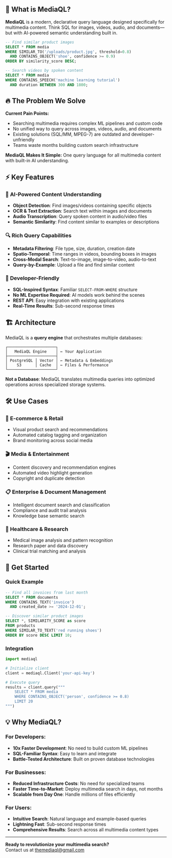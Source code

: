 

## 🎯 What is MediaQL?

**MediaQL** is a modern, declarative query language designed specifically for multimedia content. Think SQL for images, videos, audio, and documents—but with AI-powered semantic understanding built in.

```sql
-- Find similar product images
SELECT * FROM media 
WHERE SIMILAR_TO('/uploads/product.jpg', threshold=0.8) 
  AND CONTAINS_OBJECT('shoe', confidence >= 0.9)
ORDER BY similarity_score DESC;

-- Search videos by spoken content
SELECT * FROM media 
WHERE CONTAINS_SPEECH('machine learning tutorial') 
  AND duration BETWEEN 300 AND 1800;
```

## 🔥 The Problem We Solve

**Current Pain Points:**

- Searching multimedia requires complex ML pipelines and custom code
- No unified way to query across images, videos, audio, and documents
- Existing solutions (SQL/MM, MPEG-7) are outdated and developer-unfriendly
- Teams waste months building custom search infrastructure

**MediaQL Makes It Simple:** One query language for all multimedia content with built-in AI understanding.

## ⚡ Key Features

### 🧠 **AI-Powered Content Understanding**

- **Object Detection**: Find images/videos containing specific objects
- **OCR & Text Extraction**: Search text within images and documents
- **Audio Transcription**: Query spoken content in audio/video files
- **Semantic Similarity**: Find content similar to examples or descriptions

### 🔍 **Rich Query Capabilities**

- **Metadata Filtering**: File type, size, duration, creation date
- **Spatio-Temporal**: Time ranges in videos, bounding boxes in images
- **Cross-Modal Search**: Text-to-image, image-to-video, audio-to-text
- **Query-by-Example**: Upload a file and find similar content

### 🚀 **Developer-Friendly**

- **SQL-Inspired Syntax**: Familiar `SELECT-FROM-WHERE` structure
- **No ML Expertise Required**: AI models work behind the scenes
- **REST API**: Easy integration with existing applications
- **Real-Time Results**: Sub-second response times

## 🏗️ Architecture

MediaQL is a **query engine** that orchestrates multiple databases:

```
┌─────────────────────┐
│   MediaQL Engine    │ ← Your Application
├─────────────────────┤
│ PostgreSQL │ Vector │ ← Metadata & Embeddings
│    S3      │ Cache  │ ← Files & Performance
└─────────────────────┘
```

**Not a Database**: MediaQL translates multimedia queries into optimized operations across specialized storage systems.

## 🛠️ Use Cases

### 📸 **E-commerce & Retail**

- Visual product search and recommendations
- Automated catalog tagging and organization
- Brand monitoring across social media

### 🎬 **Media & Entertainment**

- Content discovery and recommendation engines
- Automated video highlight generation
- Copyright and duplicate detection

### 📋 **Enterprise & Document Management**

- Intelligent document search and classification
- Compliance and audit trail analysis
- Knowledge base semantic search

### 🏥 **Healthcare & Research**

- Medical image analysis and pattern recognition
- Research paper and data discovery
- Clinical trial matching and analysis

## 🚀 Get Started

### Quick Example

```sql
-- Find all invoices from last month
SELECT * FROM documents 
WHERE CONTAINS_TEXT('invoice') 
  AND created_date >= '2024-12-01';

-- Discover similar product images
SELECT *, SIMILARITY_SCORE as score
FROM products 
WHERE SIMILAR_TO_TEXT('red running shoes') 
ORDER BY score DESC LIMIT 10;
```

### Integration

```python
import mediaql

# Initialize client
client = mediaql.Client('your-api-key')

# Execute query
results = client.query("""
    SELECT * FROM media 
    WHERE CONTAINS_OBJECT('person', confidence >= 0.8)
    LIMIT 20
""")
```

## 💡 Why MediaQL?

### **For Developers:**

- **10x Faster Development**: No need to build custom ML pipelines
- **SQL-Familiar Syntax**: Easy to learn and integrate
- **Battle-Tested Architecture**: Built on proven database technologies

### **For Businesses:**

- **Reduced Infrastructure Costs**: No need for specialized teams
- **Faster Time-to-Market**: Deploy multimedia search in days, not months
- **Scalable from Day One**: Handle millions of files efficiently

### **For Users:**

- **Intuitive Search**: Natural language and example-based queries
- **Lightning Fast**: Sub-second response times
- **Comprehensive Results**: Search across all multimedia content types

---

**Ready to revolutionize your multimedia search?**  
Contact us at [themediaql@gmail.com](mailto:themediaql@gmail.com)
